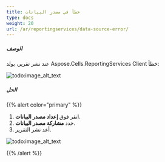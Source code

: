 ```yaml
---
title: خطأ في مصدر البيانات
type: docs
weight: 20
url: /ar/reportingservices/data-source-error/
---
```


##### **الوصف**
عند نشر تقرير، يولد Aspose.Cells.ReportingServices Client خطأ: 

![todo:image_alt_text](data-source-error_1.png)
##### **الحل**
{{% alert color="primary" %}} 

1. انقر فوق **إعداد مصدر البيانات**.
1. حدد **مشاركة مصدر البيانات**.
1. أعد نشر التقرير. 

![todo:image_alt_text](data-source-error_2.png)

{{% /alert %}}
